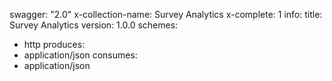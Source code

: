 swagger: "2.0"
x-collection-name: Survey Analytics
x-complete: 1
info:
  title: Survey Analytics
  version: 1.0.0
schemes:
- http
produces:
- application/json
consumes:
- application/json